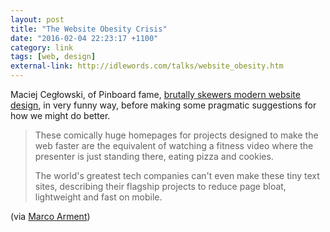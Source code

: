```yaml
---
layout: post
title: "The Website Obesity Crisis"
date: "2016-02-04 22:23:17 +1100"
category: link
tags: [web, design]
external-link: http://idlewords.com/talks/website_obesity.htm
---
```


Maciej Cegłowski, of Pinboard fame, [brutally skewers modern website design][idlewords], in very funny way, before making some pragmatic suggestions for how we might do better. 

> These comically huge homepages for projects designed to make the web faster are the equivalent of watching a fitness video where the presenter is just standing there, eating pizza and cookies.
> 
> The world's greatest tech companies can't even make these tiny text sites, describing their flagship projects to reduce page bloat, lightweight and fast on mobile.


(via [Marco Arment][marco])


[marco]: https://marco.org/2016/01/24/the-website-obesity-crisis
[idlewords]: http://idlewords.com/talks/website_obesity.htm

